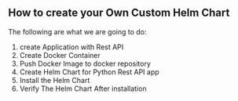 ## How to create your Own Custom Helm Chart
The following are what we are going to do:
1. create Application with Rest API
2. Create Docker Container
3. Push Docker Image to docker repository
4. Create Helm Chart for Python Rest API app
5. Install the Helm Chart
6. Verify The Helm Chart After installation